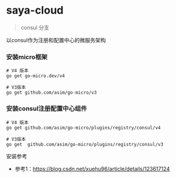 # saya-cloud

> consul 分支

以consul作为注册和配置中心的微服务架构

### 安装micro框架
```shell
# V4 版本
go get go-micro.dev/v4

# V3版本
go get github.com/asim/go-micro/v3
```

### 安装consul注册配置中心组件
```shell
# V4 版本
go get github.com/asim/go-micro/plugins/registry/consul/v4

# V3版本
go get  github.com/asim/go-micro/plugins/registry/consul/v3
```

安装参考
- 参考1：https://blog.csdn.net/xuehu96/article/details/123617124
